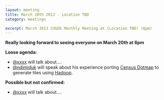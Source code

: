 ```yaml
---
layout: meeting
title: March 20th 2013 - Location TBD
category: meetings

excerpt: March 2013 CUGOS Monthly Meeting at (Location TBD) (6pm)
---
```

 
__Really looking forward to seeing everyone on March 20th at 6pm__

__Loose agenda:__

* [@xxxx](https://github.com/xxxx) will talk about....
* [@ndimiduk](https://github.com/ndimiduk) will speak about his experience porting
  [Census Dotmap](http://bmander.com/dotmap/index.html) to generate tiles using
  [Hadoop](http://hadoop.apache.org/).

__Possible but not confirmed:__

* [@xxxx](https://github.com/xxxx) will talk about....
